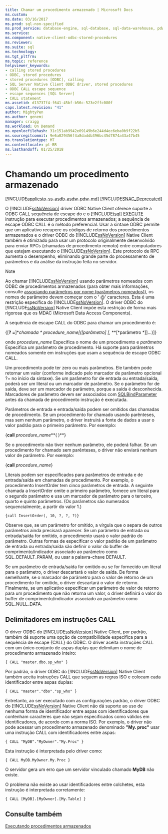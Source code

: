 ```yaml
---
title: Chamar um procedimento armazenado | Microsoft Docs
ms.custom: 
ms.date: 03/16/2017
ms.prod: sql-non-specified
ms.prod_service: database-engine, sql-database, sql-data-warehouse, pdw
ms.service: 
ms.component: native-client-odbc-stored-procedures
ms.reviewer: 
ms.suite: sql
ms.technology: 
ms.tgt_pltfrm: 
ms.topic: reference
helpviewer_keywords:
- calling stored procedures
- ODBC, stored procedures
- stored procedures [ODBC], calling
- SQL Server Native Client ODBC driver, stored procedures
- ODBC CALL escape sequence
- escape sequences [SQL Server]
- CALL statement
ms.assetid: d13737f4-f641-45bf-b56c-523e2ffc080f
caps.latest.revision: "41"
author: MightyPen
ms.author: genemi
manager: craigg
ms.workload: On Demand
ms.openlocfilehash: 31c151ab9942e09149b6e244d4ec6eba0b9f22b5
ms.sourcegitcommit: 9e6a029456f4a8daddb396bc45d7874a43a47b45
ms.translationtype: MT
ms.contentlocale: pt-BR
ms.lasthandoff: 01/25/2018
---
```

# <a name="calling-a-stored-procedure"></a>Chamando um procedimento armazenado
[!INCLUDE[appliesto-ss-asdb-asdw-pdw-md](../../includes/appliesto-ss-asdb-asdw-pdw-md.md)]
[!INCLUDE[SNAC_Deprecated](../../includes/snac-deprecated.md)]

  O [!INCLUDE[ssNoVersion](../../includes/ssnoversion-md.md)] driver ODBC Native Client oferece suporte a ODBC CALL sequência de escape do e o [!INCLUDE[tsql](../../includes/tsql-md.md)] [EXECUTE](../../t-sql/language-elements/execute-transact-sql.md) instrução para executar procedimentos armazenados; a sequência de escape ODBC CALL é o método preferencial. Usar a sintaxe ODBC permite que um aplicativo recupere os códigos de retorno dos procedimentos armazenados e o driver ODBC do [!INCLUDE[ssNoVersion](../../includes/ssnoversion-md.md)] Native Client também é otimizado para usar um protocolo originalmente desenvolvido para enviar RPCs (chamadas de procedimento remoto) entre computadores que estejam executando o [!INCLUDE[ssNoVersion](../../includes/ssnoversion-md.md)]. Este protocolo de RPC aumenta o desempenho, eliminando grande parte do processamento de parâmetros e da análise da instrução feita no servidor.  
  
> [!NOTE]  
>  Ao chamar [!INCLUDE[ssNoVersion](../../includes/ssnoversion-md.md)] usando parâmetros nomeados com ODBC de procedimentos armazenados (para obter mais informações, consulte [associando parâmetros por nome (parâmetros nomeados)](http://go.microsoft.com/fwlink/?LinkID=209721)), os nomes de parâmetro devem começar com o ' @' caracteres. Esta é uma restrição específica do [!INCLUDE[ssNoVersion](../../includes/ssnoversion-md.md)]. O driver ODBC do [!INCLUDE[ssNoVersion](../../includes/ssnoversion-md.md)] Native Client impõe esta restrição de forma mais rigorosa que os MDAC (Microsoft Data Access Components).  
  
 A sequência de escape CALL do ODBC para chamar um procedimento é:  
  
 {[**? =**]**chamada * **procedure_name*[([*parâmetro*] [**, **[*parâmetro *]]...)]}  
  
 onde *procedure_name* Especifica o nome de um procedimento e *parâmetro* Especifica um parâmetro de procedimento. Há suporte para parâmetros nomeados somente em instruções que usam a sequência de escape ODBC CALL.  
  
 Um procedimento pode ter zero ou mais parâmetros. Ele também pode retornar um valor (conforme indicado pelo marcador de parâmetro opcional ?= no início da sintaxe). Se um parâmetro for de entrada ou entrada/saída, poderá ser um literal ou um marcador de parâmetro. Se o parâmetro for de saída, deve ser um marcador de parâmetro, porque a saída é desconhecida. Marcadores de parâmetro devem ser associados com [SQLBindParameter](../../relational-databases/native-client-odbc-api/sqlbindparameter.md) antes da chamada de procedimento instrução é executada.  
  
 Parâmetros de entrada e entrada/saída podem ser omitidos das chamadas de procedimento. Se um procedimento for chamado usando parênteses, mas sem nenhum parâmetro, o driver instruirá a fonte de dados a usar o valor padrão para o primeiro parâmetro. Por exemplo:  
  
 {**call** *procedure_name***( )**}  
  
 Se o procedimento não tiver nenhum parâmetro, ele poderá falhar. Se um procedimento for chamado sem parênteses, o driver não enviará nenhum valor de parâmetro. Por exemplo:  
  
 {**call** *procedure_name*}  
  
 Literais podem ser especificados para parâmetros de entrada e de entrada/saída em chamadas de procedimento. Por exemplo, o procedimento InsertOrder tem cinco parâmetros de entrada. A seguinte chamada a InsertOrder omite o primeiro parâmetro, fornece um literal para o segundo parâmetro e usa um marcador de parâmetro para o terceiro, quarto e quinto parâmetros. (Os parâmetros são numerados sequencialmente, a partir do valor 1.)  
  
```  
{call InsertOrder(, 10, ?, ?, ?)}  
```  
  
 Observe que, se um parâmetro for omitido, a vírgula que o separa de outros parâmetros ainda precisará aparecer. Se um parâmetro de entrada ou entrada/saída for omitido, o procedimento usará o valor padrão do parâmetro. Outras formas de especificar o valor padrão de um parâmetro de entrada ou entrada/saída são definir o valor do buffer de comprimento/indicador associado ao parâmetro como SQL_DEFAULT_PARAM, ou usar a palavra-chave DEFAULT.  
  
 Se um parâmetro de entrada/saída for omitido ou se for fornecido um literal para o parâmetro, o driver descartará o valor de saída. De forma semelhante, se o marcador de parâmetro para o valor de retorno de um procedimento for omitido, o driver descartará o valor de retorno. Finalmente, se um aplicativo especificar um parâmetro de valor de retorno para um procedimento que não retorna um valor, o driver definirá o valor do buffer de comprimento/indicador associado ao parâmetro como SQL_NULL_DATA.  
  
## <a name="delimiters-in-call-statements"></a>Delimitadores em instruções CALL  
 O driver ODBC do [!INCLUDE[ssNoVersion](../../includes/ssnoversion-md.md)] Native Client, por padrão, também dá suporte uma opção de compatibilidade específica para a sequência de escape {CALL} do ODBC. O driver aceita instruções CALL com um único conjunto de aspas duplas que delimitam o nome de procedimento armazenado inteiro:  
  
```  
{ CALL "master.dbo.sp_who" }  
```  
  
 Por padrão, o driver ODBC do [!INCLUDE[ssNoVersion](../../includes/ssnoversion-md.md)] Native Client também aceita instruções CALL que seguem as regras ISO e colocam cada identificador entre aspas duplas:  
  
```  
{ CALL "master"."dbo"."sp_who" }  
```  
  
 Entretanto, ao ser executado com as configurações padrão, o driver ODBC do [!INCLUDE[ssNoVersion](../../includes/ssnoversion-md.md)] Native Client não dá suporte ao uso de nenhuma forma de identificador entre aspas com identificadores que contenham caracteres que não sejam especificados como válidos em identificadores, de acordo com a norma ISO. Por exemplo, o driver não pode acessar um procedimento armazenado denominado **"My. proc"** usar uma instrução CALL com identificadores entre aspas:  
  
```  
{ CALL "MyDB"."MyOwner"."My.Proc" }  
```  
  
 Esta instrução é interpretada pelo driver como:  
  
```  
{ CALL MyDB.MyOwner.My.Proc }  
```  
  
 O servidor gera um erro que um servidor vinculado chamado **MyDB** não existe.  
  
 O problema não existe ao usar identificadores entre colchetes, esta instrução é interpretada corretamente:  
  
```  
{ CALL [MyDB].[MyOwner].[My.Table] }  
```  
  
## <a name="see-also"></a>Consulte também  
 [Executando procedimentos armazenados](../../relational-databases/native-client-odbc-stored-procedures/running-stored-procedures.md)  
  
  
